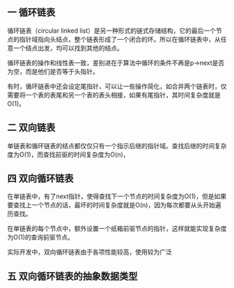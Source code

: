 ## 一 循环链表  

循环链表（circular linked list）是另一种形式的链式存储结构，它的最后一个节点的指针域指向头结点，整个链表形成了一个闭合的环。所以在循环链表中，从任意一个结点出发，均可以找到其他的结点。   

循环链表的操作和线性表一致，差别进在于算法中循环的条件不再是p->next是否为空，而是他们是否等于头指针。  

有时，循环链表中还会设定尾指针，可以让一些操作简化，如合并两个链表时，仅需要将一个表的表尾和另一个表的表头相接，如果有尾指针，其时间复杂度就是O(1)。  

## 二 双向链表

单链表和循环链表的结点都仅仅只有一个指示后继的指针域。查找后继的时间复杂度为O(1)，而查找前驱的时间复杂度为O(n)，

## 四 双向循环链表

在单链表中，有了next指针，使得查找下一个节点的时间复杂度为O(1)，但是如果要查找上一个节点的话，最坏的时间复杂度就是O(n)，因为每次都要从头开始遍历查找。  

在单链表的每个节点中，额外设置一个纸箱前驱节点的指针，这样就能实现复杂度为O(1)的查询前驱节点。    


实际开发中，双向循环链表由于各项性能较高，使用较为广泛

## 五 双向循环链表的抽象数据类型

